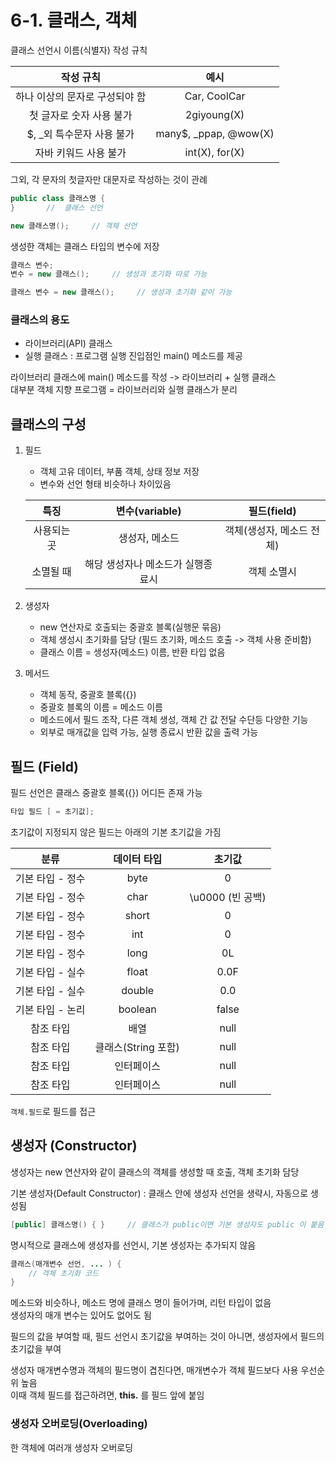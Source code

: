 # 6-1. 클래스, 객체

클래스 선언시 이름(식별자) 작성 규칙

작성 규칙|예시
:---:|:---:
하나 이상의 문자로 구성되야 함|Car, CoolCar
첫 글자로 숫자 사용 불가|2giyoung(X)
$, \_외 특수문자 사용 불가|many$, _ppap, @wow(X)
자바 키워드 사용 불가|int(X), for(X)

그외, 각 문자의 첫글자만 대문자로 작성하는 것이 관례
```java
public class 클래스명 {
}       //  클래스 선언

new 클래스명();     // 객체 선언
```
생성한 객체는 클래스 타입의 변수에 저장
```java
클래스 변수;
변수 = new 클래스();     // 생성과 초기화 따로 가능

클래스 변수 = new 클래스();     // 생성과 초기화 같이 가능
```

### 클래스의 용도

- 라이브러리(API) 클래스
- 실행 클래스 : 프로그램 실행 진입점인 main() 메소드를 제공 

라이브러리 클래스에 main() 메소드를 작성 -> 라이브러리 + 실행 클래스  
대부분 객체 지향 프로그램 = 라이브러리와 실행 클래스가 분리

## 클래스의 구성

1. 필드
    
    - 객체 고유 데이터, 부품 객체, 상태 정보 저장
    - 변수와 선언 형태 비슷하나 차이있음
    
    특징|변수(variable)|필드(field)
    :---:|:---:|:---:
    사용되는 곳|생성자, 메소드|객체(생성자, 메소드 전체)
    소멸될 때|해당 생성자나 메소드가 실행종료시|객체 소멸시
    
2. 생성자

    - new 연산자로 호출되는 중괄호 블록(실행문 묶음)
    - 객체 생성시 초기화를 담당 (필드 초기화, 메소드 호출 -> 객체 사용 준비함)
    - 클래스 이름 = 생성자(메소드) 이름, 반환 타입 없음
3. 메서드

    - 객체 동작, 중괄호 블록({})
    - 중괄호 블록의 이름 = 메소드 이름
    - 메소드에서 필드 조작, 다른 객체 생성, 객체 간 값 전달 수단등 다양한 기능
    - 외부로 매개값을 입력 가능, 실행 종료시 반환 값을 출력 가능
    
## 필드 (Field)

필드 선언은 클래스 중괄호 블록({}) 어디든 존재 가능  
```java
타입 필드 [ = 초기값];
```
초기값이 지정되지 않은 필드는 아래의 기본 초기값을 가짐

분류|데이터 타입|초기값
:---:|:---:|:---:
기본 타입 - 정수|byte|0
기본 타입 - 정수|char|\u0000 (빈 공백)
기본 타입 - 정수|short|0
기본 타입 - 정수|int|0
기본 타입 - 정수|long|0L
기본 타입 - 실수|float|0.0F
기본 타입 - 실수|double|0.0
기본 타입 - 논리|boolean|false
참조 타입|배열|null
참조 타입|클래스(String 포함)|null
참조 타입|인터페이스|null
참조 타입|인터페이스|null

``` 객체.필드 ```로 필드를 접근

## 생성자 (Constructor)

생성자는 new 연산자와 같이 클래스의 객체를 생성할 때 호출, 객체 초기화 담당  

기본 생성자(Default Constructor) : 클래스 안에 생성자 선언을 생략시, 자동으로 생성됨
```java
[public] 클래스명() { }     // 클래스가 public이면 기본 생성자도 public 이 붙음
``` 
명시적으로 클래스에 생성자를 선언시, 기본 생성자는 추가되지 않음

```java
클래스(매개변수 선언, ... ) {
    // 객체 초기화 코드
}
```
메소드와 비슷하나, 메소드 명에 클래스 명이 들어가며, 리턴 타입이 없음  
생성자의 매개 변수는 있어도 없어도 됨  

필드의 값을 부여할 때, 필드 선언시 초기값을 부여하는 것이 아니면, 생성자에서 필드의 초기값을 부여

생성자 매개변수명과 객체의 필드명이 겹친다면, 매개변수가 객체 필드보다 사용 우선순위 높음  
이때 객체 필드를 접근하려면, **this.** 를 필드 앞에 붙임

### 생성자 오버로딩(Overloading)

한 객체에 여러개 생성자 오버로딩
